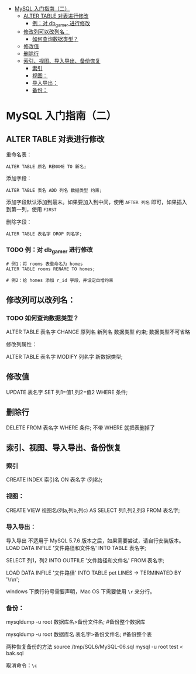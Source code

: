 - [MySQL 入门指南（二）](#sec-1)
  - [ALTER TABLE 对表进行修改](#sec-1-1)
    - [例：对 db<sub>gamer</sub> 进行修改](#sec-1-1-1)
  - [修改列可以改列名：](#sec-1-2)
    - [如何查询数据类型？](#sec-1-2-1)
  - [修改值](#sec-1-3)
  - [删除行](#sec-1-4)
  - [索引、视图、导入导出、备份恢复](#sec-1-5)
    - [索引](#sec-1-5-1)
    - [视图：](#sec-1-5-2)
    - [导入导出：](#sec-1-5-3)
    - [备份：](#sec-1-5-4)

# MySQL 入门指南（二）<a id="sec-1"></a>

## ALTER TABLE 对表进行修改<a id="sec-1-1"></a>

重命名表：

```mysql
ALTER TABLE 原名 RENAME TO 新名;
```

添加字段：

```mysql
ALTER TABLE 表名 ADD 列名 数据类型 约束;
```

添加字段默认添加到最末。如果要加入到中间，使用 `AFTER 列名` 即可，如果插入到第一列，使用 `FIRST`

删除字段：

```mysql
ALTER TABLE 表名字 DROP 列名字;
```

### TODO 例：对 db<sub>gamer</sub> 进行修改<a id="sec-1-1-1"></a>

```mysql
# 例1：将 rooms 表重命名为 homes
ALTER TABLE rooms RENAME TO homes;

# 例2：给 homes 添加 r_id 字段，并设定自增约束
```

## 修改列可以改列名：<a id="sec-1-2"></a>

### TODO 如何查询数据类型？<a id="sec-1-2-1"></a>

ALTER TABLE 表名字 CHANGE 原列名 新列名 数据类型 约束; 数据类型不可省略

修改列属性：

ALTER TABLE 表名字 MODIFY 列名字 新数据类型;

## 修改值<a id="sec-1-3"></a>

UPDATE 表名字 SET 列1=值1,列2=值2 WHERE 条件;

## 删除行<a id="sec-1-4"></a>

DELETE FROM 表名字 WHERE 条件; 不带 WHERE 就把表删掉了

## 索引、视图、导入导出、备份恢复<a id="sec-1-5"></a>

### 索引<a id="sec-1-5-1"></a>

CREATE INDEX 索引名 ON 表名字 (列名);

### 视图：<a id="sec-1-5-2"></a>

CREATE VIEW 视图名(列a,列b,列c) AS SELECT 列1,列2,列3 FROM 表名字;

### 导入导出：<a id="sec-1-5-3"></a>

导入导出 不适用于 MySQL 5.7.6 版本之后，如果需要尝试，请自行安装版本。 LOAD DATA INFILE '文件路径和文件名' INTO TABLE 表名字;

SELECT 列1，列2 INTO OUTFILE '文件路径和文件名' FROM 表名字;

LOAD DATA INFILE '文件路径' INTO TABLE pet LINES -> TERMINATED BY '\r\n';

windows 下换行符号需要声明，Mac OS 下需要使用 `\r` 来分行。

### 备份：<a id="sec-1-5-4"></a>

mysqldump -u root 数据库名>备份文件名; #备份整个数据库

mysqldump -u root 数据库名 表名字>备份文件名; #备份整个表

两种恢复备份的方法 source /tmp/SQL6/MySQL-06.sql mysql -u root test < bak.sql

取消命令：`\c`
